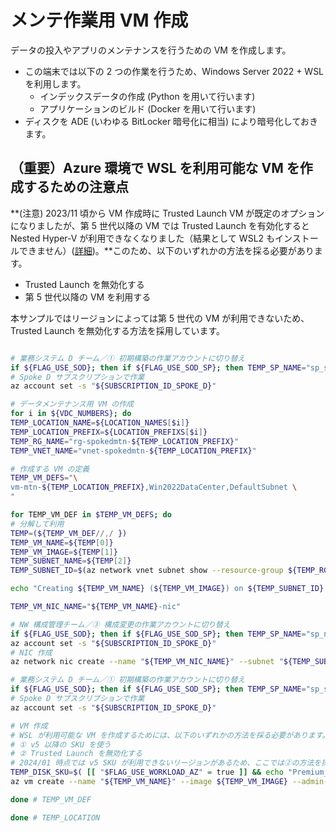 # メンテ作業用 VM 作成

データの投入やアプリのメンテナンスを行うための VM を作成します。

- この端末では以下の 2 つの作業を行うため、Windows Server 2022 + WSL を利用します。
  - インデックスデータの作成 (Python を用いて行います)
  - アプリケーションのビルド (Docker を用いて行います)
- ディスクを ADE (いわゆる BitLocker 暗号化に相当) により暗号化しておきます。

## （重要）Azure 環境で WSL を利用可能な VM を作成するための注意点

**(注意) 2023/11 頃から VM 作成時に Trusted Launch VM が既定のオプションになりましたが、第 5 世代以降の VM では Trusted Launch を有効化すると Nested Hyper-V が利用できなくなりました（結果として WSL2 もインストールできません）([詳細](https://learn.microsoft.com/ja-jp/azure/virtual-machines/trusted-launch#unsupported-features))。**このため、以下のいずれかの方法を採る必要があります。

- Trusted Launch を無効化する
- 第 5 世代以降の VM を利用する

本サンプルではリージョンによっては第 5 世代の VM が利用できないため、Trusted Launch を無効化する方法を採用しています。

```bash

# 業務システム D チーム／① 初期構築の作業アカウントに切り替え
if ${FLAG_USE_SOD}; then if ${FLAG_USE_SOD_SP}; then TEMP_SP_NAME="sp_spoked_dev"; az login --service-principal --username ${SP_APP_IDS[${TEMP_SP_NAME}]} --password '${SP_PWDS[${TEMP_SP_NAME}]}' --tenant ${PRIMARY_DOMAIN_NAME} --allow-no-subscriptions; else az account clear; az login -u "user_spoked_dev@${PRIMARY_DOMAIN_NAME}" -p "${ADMIN_PASSWORD}"; fi; fi
# Spoke D サブスクリプションで作業
az account set -s "${SUBSCRIPTION_ID_SPOKE_D}"

# データメンテナンス用 VM の作成
for i in ${VDC_NUMBERS}; do
TEMP_LOCATION_NAME=${LOCATION_NAMES[$i]}
TEMP_LOCATION_PREFIX=${LOCATION_PREFIXS[$i]}
TEMP_RG_NAME="rg-spokedmtn-${TEMP_LOCATION_PREFIX}"
TEMP_VNET_NAME="vnet-spokedmtn-${TEMP_LOCATION_PREFIX}"

# 作成する VM の定義
TEMP_VM_DEFS="\
vm-mtn-${TEMP_LOCATION_PREFIX},Win2022DataCenter,DefaultSubnet \
"

for TEMP_VM_DEF in $TEMP_VM_DEFS; do
# 分解して利用
TEMP=(${TEMP_VM_DEF//,/ })
TEMP_VM_NAME=${TEMP[0]}
TEMP_VM_IMAGE=${TEMP[1]}
TEMP_SUBNET_NAME=${TEMP[2]}
TEMP_SUBNET_ID=$(az network vnet subnet show --resource-group ${TEMP_RG_NAME} --vnet-name ${TEMP_VNET_NAME} --name ${TEMP_SUBNET_NAME} --query id -o tsv)

echo "Creating ${TEMP_VM_NAME} (${TEMP_VM_IMAGE}) on ${TEMP_SUBNET_ID}..."

TEMP_VM_NIC_NAME="${TEMP_VM_NAME}-nic"

# NW 構成管理チーム／③ 構成変更の作業アカウントに切り替え
if ${FLAG_USE_SOD}; then if ${FLAG_USE_SOD_SP}; then TEMP_SP_NAME="sp_nw_change"; az login --service-principal --username ${SP_APP_IDS[${TEMP_SP_NAME}]} --password '${SP_PWDS[${TEMP_SP_NAME}]}' --tenant ${PRIMARY_DOMAIN_NAME} --allow-no-subscriptions; else az account clear; az login -u "user_nw_change@${PRIMARY_DOMAIN_NAME}" -p "${ADMIN_PASSWORD}"; fi; fi
az account set -s "${SUBSCRIPTION_ID_SPOKE_D}"
# NIC 作成
az network nic create --name "${TEMP_VM_NIC_NAME}" --subnet "${TEMP_SUBNET_ID}" --resource-group "${TEMP_RG_NAME}" --location ${TEMP_LOCATION_NAME} --subscription "${SUBSCRIPTION_ID_SPOKE_D}"

# 業務システム D チーム／① 初期構築の作業アカウントに切り替え
if ${FLAG_USE_SOD}; then if ${FLAG_USE_SOD_SP}; then TEMP_SP_NAME="sp_spoked_dev"; az login --service-principal --username ${SP_APP_IDS[${TEMP_SP_NAME}]} --password '${SP_PWDS[${TEMP_SP_NAME}]}' --tenant ${PRIMARY_DOMAIN_NAME} --allow-no-subscriptions; else az account clear; az login -u "user_spoked_dev@${PRIMARY_DOMAIN_NAME}" -p "${ADMIN_PASSWORD}"; fi; fi
# Spoke D サブスクリプションで作業
az account set -s "${SUBSCRIPTION_ID_SPOKE_D}"

# VM 作成
# WSL が利用可能な VM を作成するためには、以下のいずれかの方法を採る必要があります。
# ① v5 以降の SKU を使う
# ② Trusted Launch を無効化する
# 2024/01 時点では v5 SKU が利用できないリージョンがあるため、ここでは②の方法を採用しています。
TEMP_DISK_SKU=$( [[ "$FLAG_USE_WORKLOAD_AZ" = true ]] && echo "Premium_ZRS" || echo "Premium_LRS" )
az vm create --name "${TEMP_VM_NAME}" --image ${TEMP_VM_IMAGE} --admin-username $ADMIN_USERNAME --admin-password $ADMIN_PASSWORD --nics "${TEMP_VM_NIC_NAME}" --resource-group "${TEMP_RG_NAME}" --location ${TEMP_LOCATION_NAME} --size ${DEFAULT_VM_SIZE} --subscription "${SUBSCRIPTION_ID_SPOKE_D}" --storage-sku ${TEMP_DISK_SKU} --security-type Standard --assign-identity [system] --encryption-at-host

done # TEMP_VM_DEF

done # TEMP_LOCATION

```
